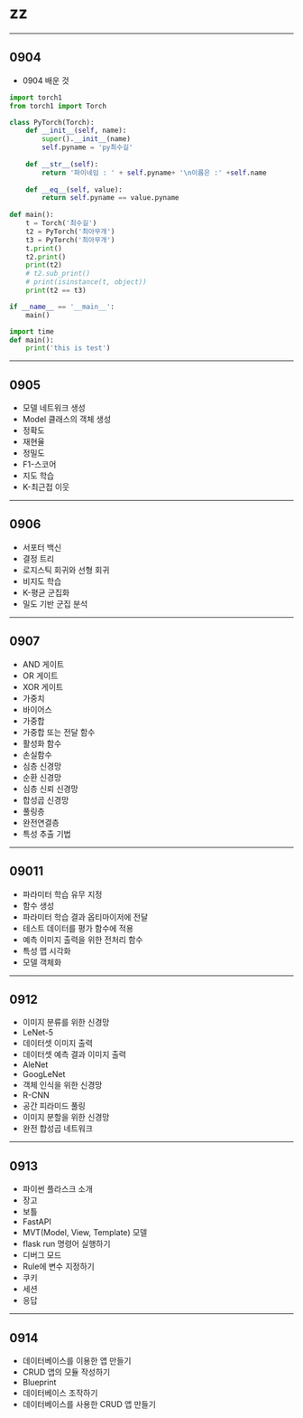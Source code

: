 # zz
---

## 0904
* 0904 배운 것

```python
import torch1
from torch1 import Torch

class PyTorch(Torch):
    def __init__(self, name):
        super().__init__(name)
        self.pyname = 'py최수길'
        
    def __str__(self):
        return '파이네임 : ' + self.pyname+ '\n이름은 :' +self.name
    
    def __eq__(self, value):
        return self.pyname == value.pyname
    
def main():
    t = Torch('최수길')
    t2 = PyTorch('최아무개')
    t3 = PyTorch('최아무개')
    t.print()
    t2.print()
    print(t2)
    # t2.sub_print()
    # print(isinstance(t, object))
    print(t2 == t3)

if __name__ == '__main__':
    main()
```

```python
import time
def main():
    print('this is test')
```

---
## 0905
* 모델 네트워크 생성
* Model 클래스의 객체 생성
* 정확도
* 재현율
* 정밀도
* F1-스코어
* 지도 학습
* K-최근접 이웃

---
## 0906
* 서포터 백신
* 결정 트리
* 로지스틱 회귀와 선형 회귀
* 비지도 학습
* K-평균 군집화
* 밀도 기반 군집 분석

---
## 0907
* AND 게이트
* OR 게이트
* XOR 게이트
* 가중치
* 바이어스
* 가중합
* 가중합 또는 전달 함수
* 활성화 함수 
* 손실함수
* 심층 신경망
* 순환 신경망
* 심층 신뢰 신경망
* 합성곱 신경망
* 풀링층
* 완전연결층
* 특성 추출 기법

---
## 09011
* 파라미터 학습 유무 지정
* 함수 생성
* 파라미터 학습 결과 옵티마이저에 전달
* 테스트 데이터를 평가 함수에 적용
* 예측 이미지 출력을 위한 전처리 함수
* 특성 맵 시각화
* 모델 객체화

---
## 0912
* 이미지 분류를 위한 신경망
* LeNet-5
* 데이터셋 이미지 출력
* 데이터셋 예측 결과 이미지 출력
* AleNet
* GoogLeNet
* 객체 인식을 위한 신경망
* R-CNN
* 공간 피라미드 풀링
* 이미지 분할을 위한 신경망
* 완전 합성곱 네트워크

---
## 0913
* 파이썬 플라스크 소개
* 장고
* 보틀
* FastAPI
* MVT(Model, View, Template) 모델
* flask run 명령어 실행하기
* 디버그 모드
* Rule에 변수 지정하기
* 쿠키
* 세션
* 응답

---
## 0914
* 데이터베이스를 이용한 앱 만들기
* CRUD 앱의 모듈 작성하기
* Blueprint
* 데이터베이스 조작하기
* 데이터베이스를 사용한 CRUD 앱 만들기
